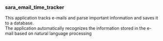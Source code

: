 ### sara_email_time_tracker

This application tracks e-mails and parse important information and saves it to a database.  
The application automatically recognizes the information stored in the e-mail based on natural language processing
